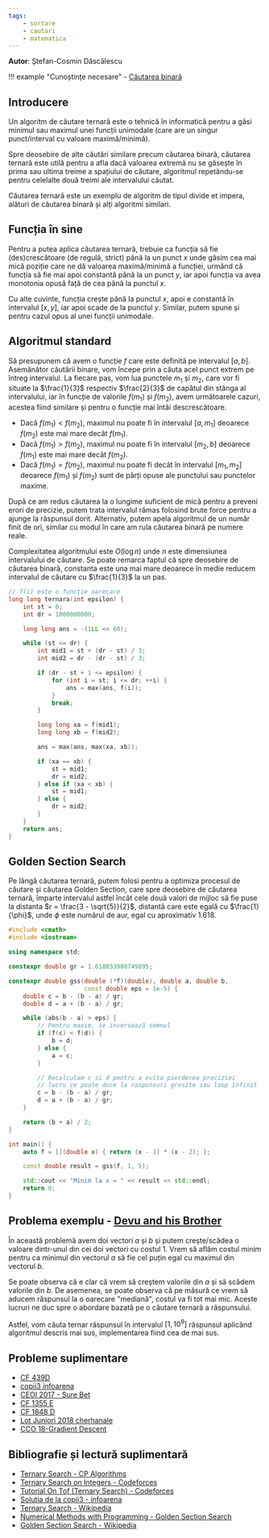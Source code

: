 ```yaml
---
tags:
    - sortare
    - cautari
    - matematica
---
```


**Autor**: Ștefan-Cosmin Dăscălescu

!!! example "Cunoștințe necesare"
    - [Căutarea binară](https://edu.roalgo.ro/usor/binary-search/)

## Introducere

Un algoritm de căutare ternară este o tehnică în informatică pentru a găsi
minimul sau maximul unei funcții unimodale (care are un singur punct/interval cu
valoare maximă/minimă).

Spre deosebire de alte căutări similare precum căutarea binară, căutarea ternară
este utilă pentru a afla dacă valoarea extremă nu se găsește în prima sau ultima
treime a spațiului de căutare, algoritmul repetându-se pentru celelalte două
treimi ale intervalului căutat.

Căutarea ternară este un exemplu de algoritm de tipul divide et impera, alături
de căutarea binară și alți algoritmi similari.

## Funcția în sine

Pentru a putea aplica căutarea ternară, trebuie ca funcția să fie
(des)crescătoare (de regulă, strict) până la un punct $x$ unde găsim cea mai
mică poziție care ne dă valoarea maximă/minimă a funcției, urmând că funcția să
fie mai apoi constantă până la un punct $y$, iar apoi funcția va avea monotonia
opusă față de cea până la punctul $x$.

Cu alte cuvinte, funcția crește până la punctul $x$, apoi e constantă în
intervalul $[x, y]$, iar apoi scade de la punctul $y$. Similar, putem spune și
pentru cazul opus al unei funcții unimodale.

## Algoritmul standard

Să presupunem că avem o funcție $f$ care este definită pe intervalul $[a, b]$.
Asemănător căutării binare, vom începe prin a căuta acel punct extrem pe întreg
intervalul. La fiecare pas, vom lua punctele $m_1$ și $m_2$, care vor fi situate
la $\frac{1}{3}$ respectiv $\frac{2}{3}$ de capătul din stânga al intervalului,
iar în funcție de valorile $f(m_1)$ și $f(m_2)$, avem următoarele cazuri,
acestea fiind similare și pentru o funcție mai întâi descrescătoare.

- Dacă $f(m_1) < f(m_2)$, maximul nu poate fi în intervalul $[a, m_1]$ deoarece
  $f(m_2)$ este mai mare decât $f(m_1)$.
- Dacă $f(m_1) > f(m_2)$, maximul nu poate fi în intervalul $[m_2, b]$ deoarece
  $f(m_1)$ este mai mare decât $f(m_2)$.
- Dacă $f(m_1) = f(m_2)$, maximul nu poate fi decât în intervalul $[m_1, m_2]$
  deoarece $f(m_1)$ și $f(m_2)$ sunt de părți opuse ale punctului sau punctelor
  maxime.

După ce am redus căutarea la o lungime suficient de mică pentru a preveni erori
de precizie, putem trata intervalul rămas folosind brute force pentru a ajunge
la răspunsul dorit. Alternativ, putem apela algoritmul de un număr finit de ori,
similar cu modul în care am rula căutarea binară pe numere reale.

Complexitatea algoritmului este $O(\log n)$ unde $n$ este dimensiunea
intervalului de căutare. Se poate remarca faptul că spre deosebire de căutarea
binară, constanta este una mai mare deoarece în medie reducem intervalul de
căutare cu $\frac{1}{3}$ la un pas.

```cpp
// f(i) este o funcție oarecare
long long ternara(int epsilon) {
    int st = 0;
    int dr = 1000000000;

    long long ans = -(1LL << 60);

    while (st <= dr) {
        int mid1 = st + (dr - st) / 3;
        int mid2 = dr - (dr - st) / 3;

        if (dr - st + 1 <= epsilon) {
            for (int i = st; i <= dr; ++i) {
                ans = max(ans, f(i));
            }
            break;
        }

        long long xa = f(mid1);
        long long xb = f(mid2);

        ans = max(ans, max(xa, xb));

        if (xa == xb) {
            st = mid1;
            dr = mid2;
        } else if (xa < xb) {
            st = mid1;
        } else {
            dr = mid2;
        }
    }
    return ans;
}
```

## Golden Section Search

Pe lângă căutarea ternară, putem folosi pentru a optimiza procesul de căutare și
căutarea Golden Section, care spre deosebire de căutarea ternară, împarte
intervalul astfel încât cele două valori de mijloc să fie puse la distanta $r =
\frac{3 - \sqrt{5}}{2}$, distantă care este egală cu $\frac{1}{\phi}$, unde
$\phi$ este numărul de aur, egal cu aproximativ $1.618$.

```cpp
#include <cmath>
#include <iostream>

using namespace std;

constexpr double gr = 1.618033988749895;

constexpr double gss(double (*f)(double), double a, double b,
                     const double eps = 1e-5) {
    double c = b - (b - a) / gr;
    double d = a + (b - a) / gr;

    while (abs(b - a) > eps) {
        // Pentru maxim, se inversează semnul
        if (f(c) < f(d)) {
            b = d;
        } else {
            a = c;
        }

        // Recalculam c si d pentru a evita pierderea preciziei
        // lucru ce poate duce la raspunsuri gresite sau loop infinit
        c = b - (b - a) / gr;
        d = a + (b - a) / gr;
    }

    return (b + a) / 2;
}

int main() {
    auto f = [](double x) { return (x - 1) * (x - 2); };

    const double result = gss(f, 1, 5);

    std::cout << "Minim la x = " << result << std::endl;
    return 0;
}
```

## Problema exemplu - [Devu and his Brother](https://codeforces.com/contest/439/problem/D)

În această problemă avem doi vectori $a$ și $b$ și putem crește/scădea o valoare
dintr-unul din cei doi vectori cu costul 1. Vrem să aflăm costul minim pentru
ca minimul din vectorul $a$ să fie cel puțin egal cu maximul din vectorul $b$.

Se poate observa că e clar că vrem să creștem valorile din $a$ și să scădem
valorile din $b$. De asemenea, se poate observa că pe măsură ce vrem să aducem
răspunsul la o oarecare "mediană", costul va fi tot mai mic. Aceste lucruri ne
duc spre o abordare bazată pe o căutare ternară a răspunsului.

Astfel, vom căuta ternar răspunsul în intervalul $[1, 10^9]$ răspunsul aplicând
algoritmul descris mai sus, implementarea fiind cea de mai sus.

## Probleme suplimentare

- [CF 439D](https://codeforces.com/contest/439/problem/D)
- [copii3 infoarena](https://infoarena.ro/problema/copii3)
- [CEOI 2017 - Sure
  Bet](https://csacademy.com/contest/ceoi-2017-day-1/task/sure-bet/)
- [CF 1355 E](https://codeforces.com/problemset/problem/1355/E)
- [CF 1848 D](https://codeforces.com/contest/1848/problem/D)
- [Lot Juniori 2018 cherhanale](https://kilonova.ro/problems/1626)
- [CCO 18-Gradient Descent](https://dmoj.ca/problem/cco18p4)

## Bibliografie și lectură suplimentară

- [Ternary Search - CP
  Algorithms](https://cp-algorithms.com/num_methods/ternary_search.html)
- [Ternary Search on Integers  -
  Codeforces](https://codeforces.com/blog/entry/43440)
- [Tutorial On Tof (Ternary Search) -
  Codeforces](https://codeforces.com/blog/entry/60702)
- [Solutia de la copii3 - infoarena](https://infoarena.ro/solutii/copii3)
- [Ternary Search - Wikipedia](https://en.wikipedia.org/wiki/Ternary_search)
- [Numerical Methods with Programming - Golden Section
  Search](https://drlvk.github.io/nm/section-golden-section.html)
- [Golden Section Search -
  Wikipedia](https://en.wikipedia.org/wiki/Golden-section_search)
